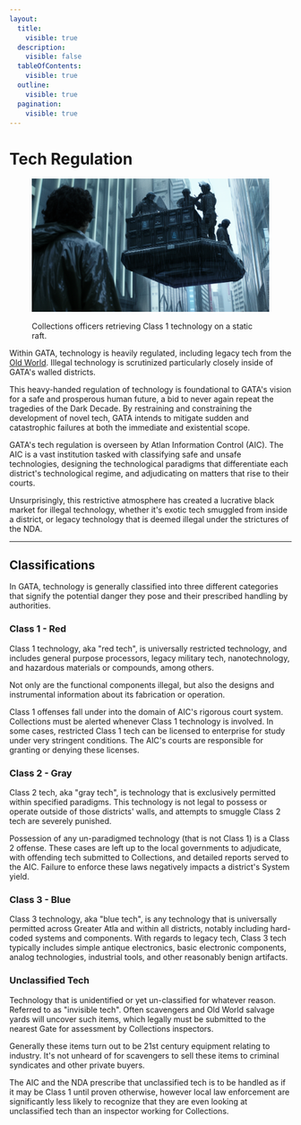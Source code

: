 ```yaml
---
layout:
  title:
    visible: true
  description:
    visible: false
  tableOfContents:
    visible: true
  outline:
    visible: true
  pagination:
    visible: true
---
```


# Tech Regulation

<figure><img src="../../../.gitbook/assets/collections-sfg87.png" alt=""><figcaption><p>Collections officers retrieving Class 1 technology on a static raft.</p></figcaption></figure>

Within GATA, technology is heavily regulated, including legacy tech from the [Old World](../../history/the-old-world.md). Illegal technology is scrutinized particularly closely inside of GATA's walled districts.

This heavy-handed regulation of technology is foundational to GATA's vision for a safe and prosperous human future, a bid to never again repeat the tragedies of the Dark Decade. By restraining and constraining the development of novel tech, GATA intends to mitigate sudden and catastrophic failures at both the immediate and existential scope.

GATA's tech regulation is overseen by Atlan Information Control (AIC). The AIC is a vast institution tasked with classifying safe and unsafe technologies, designing the technological paradigms that differentiate each district's technological regime, and adjudicating on matters that rise to their courts.

Unsurprisingly, this restrictive atmosphere has created a lucrative black market for illegal technology, whether it's exotic tech smuggled from inside a district, or legacy technology that is deemed illegal under the strictures of the NDA.

***

## Classifications

In GATA, technology is generally classified into three different categories that signify the potential danger they pose and their prescribed handling by authorities.

### Class 1 - Red

Class 1 technology, aka "red tech", is universally restricted technology, and includes general purpose processors, legacy military tech, nanotechnology, and hazardous materials or compounds, among others.

Not only are the functional components illegal, but also the designs and instrumental information about its fabrication or operation.

Class 1 offenses fall under into the domain of AIC's rigorous court system. Collections must be alerted whenever Class 1 technology is involved. In some cases, restricted Class 1 tech can be licensed to enterprise for study under very stringent conditions. The AIC's courts are responsible for granting or denying these licenses.

### Class 2 - Gray

Class 2 tech, aka "gray tech", is technology that is exclusively permitted within specified paradigms. This technology is not legal to possess or operate outside of those districts' walls, and attempts to smuggle Class 2 tech are severely punished.

Possession of any un-paradigmed technology (that is not Class 1) is a Class 2 offense. These cases are left up to the local governments to adjudicate, with offending tech submitted to Collections, and detailed reports served to the AIC. Failure to enforce these laws negatively impacts a district's System yield.

### Class 3 - Blue

Class 3 technology, aka "blue tech", is any technology that is universally permitted across Greater Atla and within all districts, notably including hard-coded systems and components. With regards to legacy tech, Class 3 tech typically includes simple antique electronics, basic electronic components, analog technologies, industrial tools, and other reasonably benign artifacts.

### Unclassified Tech

Technology that is unidentified or yet un-classified for whatever reason. Referred to as "invisible tech". Often scavengers and Old World salvage yards will uncover such items, which legally must be submitted to the nearest Gate for assessment by Collections inspectors.

Generally these items turn out to be 21st century equipment relating to industry. It's not unheard of for scavengers to sell these items to criminal syndicates and other private buyers.

The AIC and the NDA prescribe that unclassified tech is to be handled as if it may be Class 1 until proven otherwise, however local law enforcement are significantly less likely to recognize that they are even looking at unclassified tech than an inspector working for Collections.
